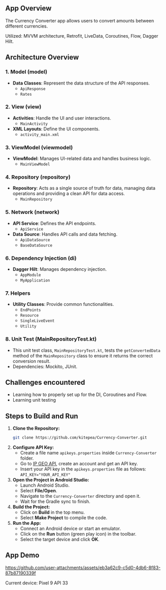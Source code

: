 ## App Overview
The Currency Converter app allows users to convert amounts between different currencies. 

Utilized: MVVM architecture, Retrofit, LiveData, Coroutines, Flow, Dagger Hilt.
## Architecture Overview

### 1. Model (model)
- **Data Classes**: Represent the data structure of the API responses.
  - `ApiResponse`
  - `Rates`

### 2. View (view)
- **Activities**: Handle the UI and user interactions.
  - `MainActivity`
- **XML Layouts**: Define the UI components.
  - `activity_main.xml`

### 3. ViewModel (viewmodel)
- **ViewModel**: Manages UI-related data and handles business logic.
  - `MainViewModel`

### 4. Repository (repository)
- **Repository**: Acts as a single source of truth for data, managing data operations and providing a clean API for data access.
  - `MainRepository`

### 5. Network (network)
- **API Service**: Defines the API endpoints.
  - `ApiService`
- **Data Source**: Handles API calls and data fetching.
  - `ApiDataSource`
  - `BaseDataSource`

### 6. Dependency Injection (di)
- **Dagger Hilt**: Manages dependency injection.
  - `AppModule`
  - `MyApplication`

### 7. Helpers
- **Utility Classes**: Provide common functionalities.
  - `EndPoints`
  - `Resource`
  - `SingleLiveEvent`
  - `Utility`
  
### 8. Unit Test (MainRepositoryTest.kt)
- This unit test class, `MainRepositoryTest.kt`, tests the `getConvertedData` method of the `MainRepository` class to ensure it returns the correct conversion result.
- Dependencies: Mockito, JUnit.
## Challenges encountered
- Learning how to properly set up for the DI, Coroutines and Flow.
- Learning unit testing
## Steps to Build and Run
1. **Clone the Repository:**
    ```sh
    git clone https://github.com/kitepea/Currency-Converter.git
    ```
2. **Configure API Key:**
    - Create a file name `apikeys.properties` inside `Currency-Converter` folder.
    - Go to [IP GEO API](https://getgeoapi.com/), create an account and get an API key.
    - Insert your API key in the `apikeys.properties` file as follows:
    ```API_KEY="YOUR_API_KEY"```
3. **Open the Project in Android Studio:**
    - Launch Android Studio.
    - Select **File/Open**.
    - Navigate to the `Currency-Converter` directory and open it.
    - Wait for the Gradle sync to finish.
5. **Build the Project:**
    - Click on **Build** in the top menu.
    - Select **Make Project** to compile the code.
6. **Run the App:**
    - Connect an Android device or start an emulator.
    - Click on the **Run** button (green play icon) in the toolbar.
    - Select the target device and click **OK**.

## App Demo
https://github.com/user-attachments/assets/eb3a62c9-c5d0-4db6-8f83-87b87190339f

Current device: Pixel 9 API 33
